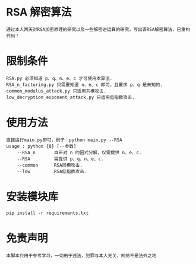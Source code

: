 # RSA 解密算法
    通过本人两天对RSA加密原理的研究以及一些解密逆运算的研究，写出该RSA解密算法，已重构代码！
# 限制条件
    RSA.py 必须知道 p、q、n、e、c 才可使用本算法.
    RSA_n_factoring.py 只需要知道 n、e、c 即可，且要求 p、q 是未知的.
    common_modulus_attack.py 只适用共模攻击.
    low_decryption_exponent_attack.py 只适用低指数攻击.
# 使用方法
    直接运行main.py即可，例子：python main.py --RSA
    usage : python {0} [--参数]
        --RSA_n       自带对 n 的因式分解，仅需提供 n、e、c.
        --RSA         需提供 p、q、n、e、c.
        --common      RSA同模攻击.
        --low         RSA低指数攻击.
# 安装模块库
    pip install -r requirements.txt
# 免责声明
    本脚本只用于参考学习，一切用于违法，犯罪与本人无关，网络不是法外之地
